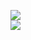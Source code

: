 [![](https://img.shields.io/badge/Made%20With-Github%20Spray-lightgrey.svg?style=for-the-badge&logo=github)](https://github.com/Annihil/github-spray#5296)  
[![](https://i.imgur.com/2DrTn0Z.gif)](https://github.com/Annihil/github-spray)